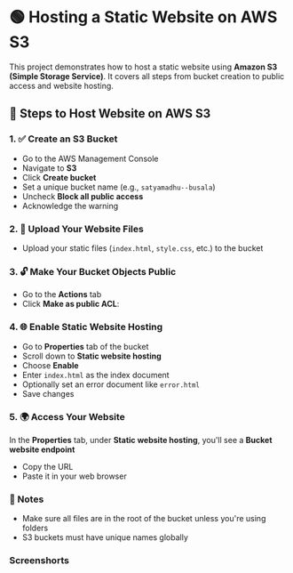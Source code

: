 # 🟢 Hosting a Static Website on AWS S3

This project demonstrates how to host a static website using **Amazon S3 (Simple Storage Service)**. It covers all steps from bucket creation to public access and website hosting.

## 🔧 Steps to Host Website on AWS S3

### 1. ✅ Create an S3 Bucket
- Go to the AWS Management Console
- Navigate to **S3**
- Click **Create bucket**
- Set a unique bucket name (e.g., `satyamadhu--busala`)
- Uncheck **Block all public access**
- Acknowledge the warning

### 2. 📂 Upload Your Website Files
- Upload your static files (`index.html`, `style.css`, etc.) to the bucket

### 3. 🔓 Make Your Bucket Objects Public
- Go to the **Actions** tab
- Click **Make as public ACL**:
  
### 4. 🌐 Enable Static Website Hosting
- Go to **Properties** tab of the bucket
- Scroll down to **Static website hosting**
- Choose **Enable**
- Enter `index.html` as the index document
- Optionally set an error document like `error.html`
- Save changes
### 5. 🌍 Access Your Website
In the **Properties** tab, under **Static website hosting**, you'll see a **Bucket website endpoint**
- Copy the URL
- Paste it in your web browser
  
 ### 📝 Notes
- Make sure all files are in the root of the bucket unless you're using folders
- S3 buckets must have unique names globally

### Screenshorts 
####  



